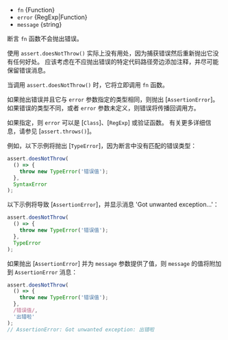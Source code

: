 <!-- YAML
added: v0.1.21
changes:
  - version: v5.11.0, v4.4.5
    pr-url: https://github.com/nodejs/node/pull/2407
    description: The `message` parameter is respected now.
  - version: v4.2.0
    pr-url: https://github.com/nodejs/node/pull/3276
    description: The `error` parameter can now be an arrow function.
-->

* `fn` {Function}
* `error` {RegExp|Function}
* `message` {string}

断言 `fn` 函数不会抛出错误。

使用 `assert.doesNotThrow()` 实际上没有用处，因为捕获错误然后重新抛出它没有任何好处。
应该考虑在不应抛出错误的特定代码路径旁边添加注释，并尽可能保留错误消息。

当调用 `assert.doesNotThrow()` 时，它将立即调用 `fn` 函数。

如果抛出错误并且它与 `error` 参数指定的类型相同，则抛出 [`AssertionError`]。
如果错误的类型不同，或者 `error` 参数未定义，则错误将传播回调用方。

如果指定，则 `error` 可以是 [`Class`]、[`RegExp`] 或验证函数。
有关更多详细信息，请参见 [`assert.throws()`]。

例如，以下示例将抛出 [`TypeError`]，因为断言中没有匹配的错误类型：


<!-- eslint-disable no-restricted-syntax -->
```js
assert.doesNotThrow(
  () => {
    throw new TypeError('错误值');
  },
  SyntaxError
);
```

以下示例将导致 [`AssertionError`]，并显示消息 'Got unwanted exception...'：

<!-- eslint-disable no-restricted-syntax -->
```js
assert.doesNotThrow(
  () => {
    throw new TypeError('错误值');
  },
  TypeError
);
```

如果抛出 [`AssertionError`] 并为 `message` 参数提供了值，则 `message` 的值将附加到 `AssertionError` 消息：

<!-- eslint-disable no-restricted-syntax -->
```js
assert.doesNotThrow(
  () => {
    throw new TypeError('错误值');
  },
  /错误值/,
  '出错啦'
);
// AssertionError: Got unwanted exception: 出错啦
```

